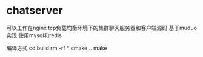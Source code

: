 # chatserver
可以工作在nginx tcp负载均衡环境下的集群聊天服务器和客户端源码 基于muduo实现 使用mysql和redis

编译方式
cd build
rm -rf *
cmake ..
make
